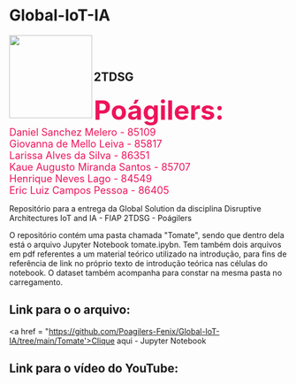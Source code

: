 # **Global-IoT-IA**

<img src="https://upload.wikimedia.org/wikipedia/commons/d/d4/Fiap-logo-novo.jpg" width="150" align="left"/>

<br/><br/>

## 2TDSG

<font size=7 color="#ed145b"> <b>Poágilers:</b></font><br>
<font size=4 color="#ed145b"> Daniel Sanchez Melero - 85109</font><br>
<font size=4 color="#ed145b"> Giovanna de Mello Leiva - 85817</font><br>
<font size=4 color="#ed145b"> Larissa Alves da Silva - 86351</font><br>
<font size=4 color="#ed145b"> Kaue Augusto Miranda Santos - 85707</font><br>
<font size=4 color="#ed145b"> Henrique Neves Lago - 84549</font><br>
<font size=4 color="#ed145b"> Eric Luiz Campos Pessoa - 86405</font><br>

Repositório para a entrega da Global Solution da disciplina Disruptive Architectures IoT and IA - FIAP 2TDSG - Poágilers

O repositório contém uma pasta chamada "Tomate", sendo que dentro dela está o arquivo Jupyter Notebook tomate.ipybn. Tem também dois arquivos em pdf referentes a um material teórico utilizado na introdução, para fins de referência de link no próprio texto de introdução teórica nas células do notebook. O dataset também acompanha para constar na mesma pasta no carregamento.



## Link para o o arquivo:
<a href = "https://github.com/Poagilers-Fenix/Global-IoT-IA/tree/main/Tomate'>Clique aqui - Jupyter Notebook</a>


## Link para o vídeo do YouTube:
